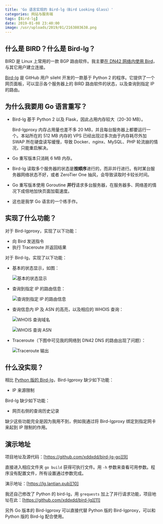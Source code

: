 ```yaml
---
title: 'Go 语言实现的 Bird-lg（Bird Looking Glass）'
categories: 网站与服务端
tags: [Bird-lg]
date: 2019-01-08 23:40:00
image: /usr/uploads/2019/01/2163803638.png
---
```

什么是 BIRD？什么是 Bird-lg？
--------------------------

BIRD 是 Linux 上常用的一款 BGP 路由软件。我主要[在 DN42 网络内使用 Bird][1]，与其它用户建立连接。

[Bird-lg][2] 是 GitHub 用户 sileht 开发的一款基于 Python 2 的程序。它提供了一个网页面板，可以显示各个服务器上的 BIRD 路由软件的状态，以及查询到指定 IP 的路由。

为什么我要用 Go 语言重写？
----------------------

- Bird-lg 基于 Python 2 以及 Flask，因此占用内存较大（20-30 MB）。

  Bird-lgproxy 内存占用量也差不多 20 MB，并且每台服务器上都要运行一个。本站所在的 512 MB 内存的 VPS 已经出现过多次由于内存耗尽外加 SWAP 所在硬盘读写缓慢，导致 Docker、nginx、MySQL、PHP 轮流崩的情况，只能重启解决。

- Go 重写版本只消耗 6 MB 内存。

- Bird-lg 读取多个服务器的状态是**按顺序**进行的，而非并行进行。有时某台服务器网络状态不好，或者 ZeroTier One 抽风，会导致读取时卡较长时间。

- Go 重写版本使用 Goroutine **并行**请求多台服务器，在服务器多、网络差的情况下成倍地加快页面加载速度。

- 这也是我学 Go 语言的一个练手作。

实现了什么功能？
-------------

对于 Bird-lgproxy，实现了以下功能：

- 向 Bird 发送指令
- 执行 Traceroute 并返回结果

对于 Bird-lg，实现了以下功能：

- 基本的状态显示，如图：

  ![基本的状态显示][3]

- 查询到指定 IP 的路由信息：

  ![查询到指定 IP 的路由信息][4]

- 查询信息内 IP 及 ASN 的高亮，以及相应的 WHOIS 查询：

  ![WHOIS 查询域名][5]

  ![WHOIS 查询 ASN][6]

- Traceroute（下图中可见我的网络到 DN42 DNS 的路由出现了问题）：

  ![Traceroute 输出][7]

什么没实现？
----------

相比 [Python 版的 Bird-lg][8]，Bird-lgproxy 缺少如下功能：

- IP 来源限制

Bird-lg 缺少如下功能：

- 网页右侧的查询历史记录

缺少这些功能完全是因为我用不到，例如我通过将 Bird-lgproxy 绑定到指定网卡来起到 IP 限制的作用。

演示地址
-------

项目地址及源代码：[https://github.com/xddxdd/bird-lg-go][9]

直接进入相应文件夹 `go build` 获得可执行文件。用 `-h` 参数来查看可用参数。程序没有配置文件，所有设置通过参数完成。

演示地址：[https://lg.lantian.pub][10]

我还自己修改了 Python 的 bird-lg，用 `grequests` 加上了并行请求功能，项目地址在此：[https://github.com/xddxdd/bird-lg][11]

另外 Go 版本的 Bird-lgproxy 可以直接代替 Python 版的 Bird-lgproxy，可以和 Python 版的 Bird-lg 配合使用。

  [1]: /article/modify-website/join-dn42-experimental-network.lantian
  [2]: https://github.com/sileht/bird-lg
  [3]: /usr/uploads/2019/01/2163803638.png
  [4]: /usr/uploads/2019/01/3361004803.png
  [5]: /usr/uploads/2019/01/2074591260.png
  [6]: /usr/uploads/2019/01/1327536764.png
  [7]: /usr/uploads/2019/01/408903664.png
  [8]: https://github.com/sileht/bird-lg
  [9]: https://github.com/xddxdd/bird-lg-go
  [10]: https://lg.lantian.pub
  [11]: https://github.com/xddxdd/bird-lg